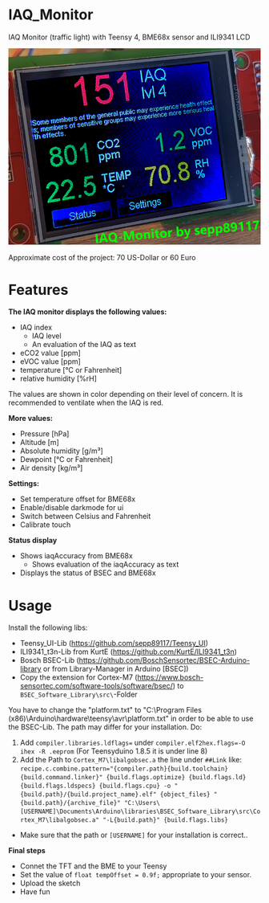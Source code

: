 # IAQ_Monitor
IAQ Monitor (traffic light) with Teensy 4, BME68x sensor and ILI9341 LCD

<img src="IAQ-IMG.jpg">

Approximate cost of the project: 70 US-Dollar or 60 Euro

# Features
<b>The IAQ monitor displays the following values:</b>
- IAQ index
  - IAQ level
  - An evaluation of the IAQ as text
- eCO2 value [ppm]
- eVOC value [ppm]
- temperature [°C or Fahrenheit]
- relative humidity [%rH]

The values are shown in color depending on their level of concern. It is recommended to ventilate when the IAQ is red.

<b>More values:</b>
- Pressure [hPa]
- Altitude [m]
- Absolute humidity [g/m³]
- Dewpoint [°C or Fahrenheit]
- Air density [kg/m³]

<b>Settings:</b>
- Set temperature offset for BME68x
- Enable/disable darkmode for ui
- Switch between Celsius and Fahrenheit
- Calibrate touch

<b>Status display</b>
- Shows iaqAccuracy from BME68x
  - Shows evaluation of the iaqAccuracy as text
- Displays the status of BSEC and BME68x

# Usage
Install the following libs:
- Teensy_UI-Lib (https://github.com/sepp89117/Teensy_UI)
- ILI9341_t3n-Lib from KurtE (https://github.com/KurtE/ILI9341_t3n)
- Bosch BSEC-Lib (https://github.com/BoschSensortec/BSEC-Arduino-library or from Library-Manager in Arduino [BSEC])
- Copy the extension for Cortex-M7 (https://www.bosch-sensortec.com/software-tools/software/bsec/) to ``BSEC_Software_Library\src\``-Folder

You have to change the "platform.txt" to "C:\Program Files (x86)\Arduino\hardware\teensy\avr\platform.txt" in order to be able to use the BSEC-Lib. The path may differ for your installation. Do:
1. Add ``compiler.libraries.ldflags=`` under ``compiler.elf2hex.flags=-O ihex -R .eeprom`` (For Teensyduino 1.8.5 it is under line 8)
2. Add the Path to ``Cortex_M7\libalgobsec.a`` the line under ``##Link`` like: ``recipe.c.combine.pattern="{compiler.path}{build.toolchain}{build.command.linker}" {build.flags.optimize} {build.flags.ld} {build.flags.ldspecs} {build.flags.cpu} -o "{build.path}/{build.project_name}.elf" {object_files} "{build.path}/{archive_file}" "C:\Users\[USERNAME]\Documents\Arduino\libraries\BSEC_Software_Library\src\Cortex_M7\libalgobsec.a" "-L{build.path}" {build.flags.libs}``
- Make sure that the path or ``[USERNAME]`` for your installation is correct..

<b>Final steps</b>
- Connet the TFT and the BME to your Teensy
- Set the value of ``float tempOffset = 0.9f;`` appropriate to your sensor.
- Upload the sketch
- Have fun
